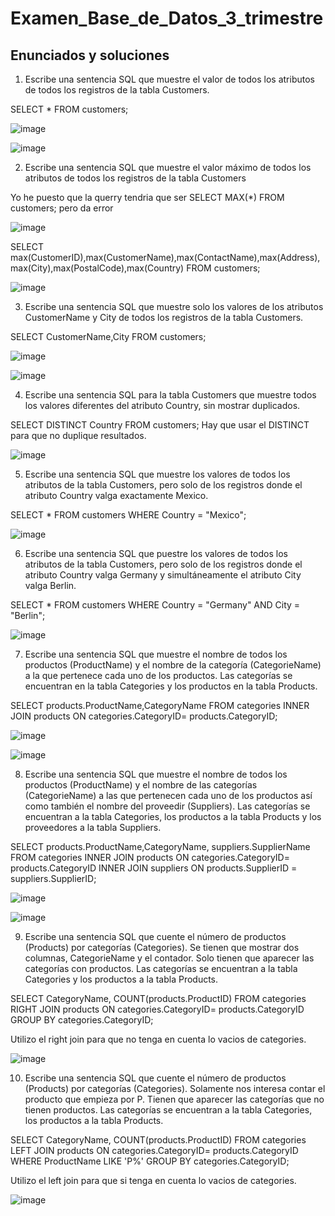 # Examen_Base_de_Datos_3_trimestre

## Enunciados y soluciones

1. Escribe una sentencia SQL que muestre el valor de todos los atributos de todos los registros de la tabla Customers.

SELECT * FROM customers;

![image](https://github.com/ToniRiutort/Examen_Base_de_Datos_3_trimestre/assets/104781981/abc667fd-8f2a-4ae9-93b7-de5b6b4730b0)

![image](https://github.com/ToniRiutort/Examen_Base_de_Datos_3_trimestre/assets/104781981/76e1ef16-9f8e-494a-853e-e5ed84810bfb)

2. Escribe una sentencia SQL que muestre el valor máximo de todos los atributos de todos los registros de la tabla Customers

Yo he puesto que la querry tendria que ser SELECT MAX(*) FROM customers; pero da error

![image](https://github.com/ToniRiutort/Examen_Base_de_Datos_3_trimestre/assets/104781981/7731dcce-627d-4dce-bc27-25a11a8bae87)

SELECT max(CustomerID),max(CustomerName),max(ContactName),max(Address),max(City),max(PostalCode),max(Country) FROM customers;

![image](https://github.com/ToniRiutort/Examen_Base_de_Datos_3_trimestre/assets/104781981/a55efa70-25b9-4ccf-94fe-ce7afb5d5b57)

3. Escribe una sentencia SQL que muestre solo los valores de los atributos CustomerName y City de todos los registros de la tabla Customers.

SELECT CustomerName,City FROM customers;

![image](https://github.com/ToniRiutort/Examen_Base_de_Datos_3_trimestre/assets/104781981/68668e0a-666a-4ecc-a294-f72e493a5504)

![image](https://github.com/ToniRiutort/Examen_Base_de_Datos_3_trimestre/assets/104781981/56695075-058c-4670-99fd-79ac25e15fb7)

4. Escribe una sentencia SQL para la tabla Customers que muestre todos los valores diferentes del atributo Country, sin mostrar duplicados.

SELECT DISTINCT Country FROM customers; Hay que usar el DISTINCT para que no duplique resultados. 

![image](https://github.com/ToniRiutort/Examen_Base_de_Datos_3_trimestre/assets/104781981/357b5214-ceb5-42c3-ab15-0d46c12f7e11)

5. Escribe una sentencia SQL que muestre los valores de todos los atributos de la tabla Customers, pero solo de los registros donde el atributo Country valga exactamente Mexico.

SELECT * FROM customers WHERE Country = "Mexico";

![image](https://github.com/ToniRiutort/Examen_Base_de_Datos_3_trimestre/assets/104781981/1edc813b-b3e3-46b7-8961-49976da0f8e9)

6. Escribe una sentencia SQL que puestre los valores de todos los atributos de la tabla Customers, pero solo de los registros donde el atributo Country valga Germany y simultáneamente el atributo City valga Berlin.

SELECT * FROM customers WHERE Country = "Germany" AND City = "Berlin";

![image](https://github.com/ToniRiutort/Examen_Base_de_Datos_3_trimestre/assets/104781981/e404e2f7-25df-4d78-9a1d-c5e5ad04b7f1)

7. Escribe una sentencia SQL que muestre el nombre de todos los productos (ProductName) y el nombre de la categoría (CategorieName) a la que pertenece cada uno de los productos. Las categorías se encuentran en la tabla Categories y los productos en la tabla Products.

SELECT products.ProductName,CategoryName FROM categories
INNER JOIN products ON categories.CategoryID= products.CategoryID;

![image](https://github.com/ToniRiutort/Examen_Base_de_Datos_3_trimestre/assets/104781981/f2770164-195c-402e-bdcb-afd6ce14a11e)

![image](https://github.com/ToniRiutort/Examen_Base_de_Datos_3_trimestre/assets/104781981/370a6fff-3aec-41a7-98f5-1feb2233e108)

8. Escribe una sentencia SQL que muestre el nombre de todos los productos (ProductName) y el nombre de las categorías (CategorieName) a las que pertenecen cada uno de los productos así como también el nombre del proveedir (Suppliers). Las categorías se encuentran a la tabla Categories, los productos a la tabla Products y los proveedores a la tabla Suppliers.

SELECT products.ProductName,CategoryName, suppliers.SupplierName FROM categories
INNER JOIN products ON categories.CategoryID= products.CategoryID
INNER JOIN suppliers ON products.SupplierID = suppliers.SupplierID;

![image](https://github.com/ToniRiutort/Examen_Base_de_Datos_3_trimestre/assets/104781981/f8f9abbc-d9fd-4e98-82d8-ec7ea7c17053)

![image](https://github.com/ToniRiutort/Examen_Base_de_Datos_3_trimestre/assets/104781981/9aa38238-0778-4786-a84f-6900774b1211)

9. Escribe una sentencia SQL que cuente el número de productos (Products) por categorías (Categories). Se tienen que mostrar dos columnas, CategorieName y el contador. Solo tienen que aparecer las categorías con productos. Las categorías se encuentran a la tabla Categories y los productos a la tabla Products.

SELECT CategoryName, COUNT(products.ProductID) FROM categories
RIGHT JOIN products ON categories.CategoryID= products.CategoryID
GROUP BY categories.CategoryID;

Utilizo el right join para que no tenga en cuenta lo vacios de categories.

![image](https://github.com/ToniRiutort/Examen_Base_de_Datos_3_trimestre/assets/104781981/c1386440-7cef-45fe-85ad-16813fba4fcb)

10. Escribe una sentencia SQL que cuente el número de productos (Products) por categorías (Categories). Solamente nos interesa contar el producto que empieza por P. Tienen que aparecer las categorías que no tienen productos. Las categorías se encuentran a la tabla Categories, los productos a la tabla Products.

SELECT CategoryName, COUNT(products.ProductID) FROM categories
LEFT JOIN products ON categories.CategoryID= products.CategoryID
WHERE ProductName LIKE 'P%'
GROUP BY categories.CategoryID;

Utilizo el left join para que si tenga en cuenta lo vacios de categories.

![image](https://github.com/ToniRiutort/Examen_Base_de_Datos_3_trimestre/assets/104781981/64a32cd1-3733-411d-84c1-bf2e1118b32d)

